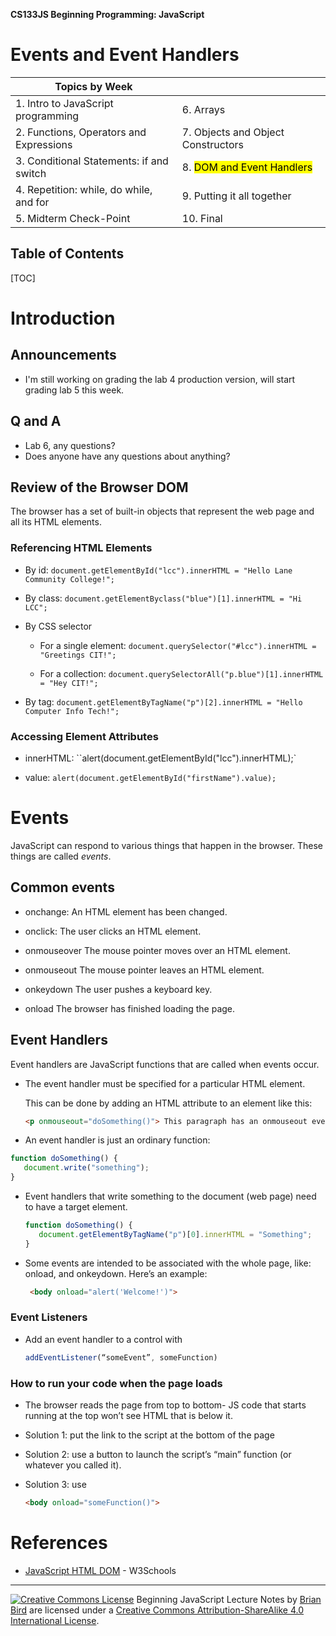 **CS133JS Beginning Programming: JavaScript**

<h1>Events and Event Handlers</h1>


| Topics by Week                           |                                        |
| ---------------------------------------- | -------------------------------------- |
| 1. Intro to JavaScript programming       | 6. Arrays                              |
| 2. Functions, Operators and Expressions  | 7. Objects and Object Constructors     |
| 3. Conditional Statements: if and switch | 8. <mark>DOM and Event Handlers</mark> |
| 4. Repetition: while, do while, and for  | 9. Putting it all together             |
| 5. Midterm Check-Point                   | 10. Final                              |


<h2>Table of Contents</h2>

[TOC]

# Introduction

## Announcements

- I'm still working on grading the lab 4 production version, will start grading lab 5 this week.

## Q and A

- Lab 6, any questions?
- Does anyone have any questions about anything?



## Review of the Browser DOM

The browser has a set of built-in objects that represent the web page and all its HTML elements. 

### Referencing HTML Elements

- By id: `document.getElementById("lcc").innerHTML = "Hello Lane Community College!";`

- By class: `document.getElementByclass("blue")[1].innerHTML = "Hi LCC";`

- By CSS selector

    - For a single element: `document.querySelector("#lcc").innerHTML = "Greetings CIT!";`

    - For a collection: `document.querySelectorAll("p.blue")[1].innerHTML = "Hey CIT!";`
    
- By tag: `document.getElementByTagName("p")[2].innerHTML = "Hello Computer Info Tech!";`

### Accessing Element Attributes

- innerHTML: ``alert(document.getElementById("lcc").innerHTML);`

- value: `alert(document.getElementById("firstName").value);`




# Events

JavaScript can respond to various things that happen in the browser. These things are called *events*.

## Common events

- onchange: 	      An HTML element has been changed.

- onclick:                The user clicks an HTML element.

- onmouseover     The mouse pointer moves over an HTML element.

- onmouseout       The mouse pointer leaves an HTML element.

- onkeydown          The user pushes a keyboard key.

- onload                   The browser has finished loading the page.

## Event Handlers

Event handlers are JavaScript functions that are called when events occur. 

- The event handler must be specified for a particular HTML element.

  This can be done by adding an HTML attribute to an element like this:

  ```html
  <p onmouseout="doSomething()"> This paragraph has an onmouseout event</p>
  ```


-  An event handler is just an ordinary function:

  ```javascript
  function doSomething() {
     document.write("something");
  }
  ```

- Event handlers that write something to the document (web page) need to have a target element. 

  ```javascript
  function doSomething() {
     document.getElementByTagName("p")[0].innerHTML = "Something";
  }
  ```

- Some events are intended to be associated with the whole page, like: onload, and onkeydown. Here’s an example:

  ```html
   <body onload="alert('Welcome!')">
  ```

### Event Listeners

-  Add an event handler to a control with

   ```javascript
   addEventListener(“someEvent”, someFunction)
   ```

   

### How to run your code when the page loads

- The browser reads the page from top to bottom- JS code that starts running at the top won’t see HTML that is below it.

- Solution 1: put the link to the script at the bottom of the page

- Solution 2: use a button to launch the script’s “main” function (or whatever you called it).

- Solution 3: use 

  ```html
  <body onload="someFunction()">
  ```

# References

- [JavaScript HTML DOM](https://www.w3schools.com/js/js_htmldom.asp) - W3Schools

  




------

[![Creative Commons License](https://i.creativecommons.org/l/by-sa/4.0/88x31.png)](http://creativecommons.org/licenses/by-sa/4.0/) Beginning JavaScript Lecture Notes by [Brian Bird](https://profbird.online) are licensed under a [Creative Commons Attribution-ShareAlike 4.0 International License](http://creativecommons.org/licenses/by-sa/4.0/). 